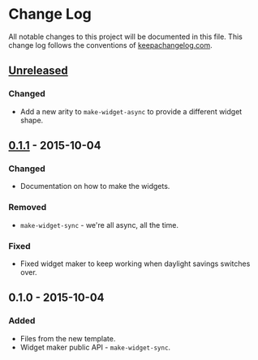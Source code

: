 # Change Log
All notable changes to this project will be documented in this file. This change log follows the conventions of [keepachangelog.com](http://keepachangelog.com/).

## [Unreleased][unreleased]
### Changed
- Add a new arity to `make-widget-async` to provide a different widget shape.

## [0.1.1] - 2015-10-04
### Changed
- Documentation on how to make the widgets.

### Removed
- `make-widget-sync` - we're all async, all the time.

### Fixed
- Fixed widget maker to keep working when daylight savings switches over.

## 0.1.0 - 2015-10-04
### Added
- Files from the new template.
- Widget maker public API - `make-widget-sync`.

[unreleased]: https://github.com/your-name/mlpractice/compare/0.1.1...HEAD
[0.1.1]: https://github.com/your-name/mlpractice/compare/0.1.0...0.1.1
